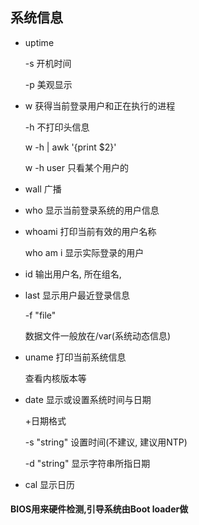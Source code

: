 ## 系统信息

- uptime

  -s 开机时间

  -p 美观显示

- w 获得当前登录用户和正在执行的进程

  -h 不打印头信息

  w -h | awk \'{print $2}\'

  w -h user 只看某个用户的

- wall 广播

- who 显示当前登录系统的用户信息

- whoami 打印当前有效的用户名称

  who am i 显示实际登录的用户

- id 输出用户名, 所在组名,

- last 显示用户最近登录信息

  -f  "file" 

  数据文件一般放在/var(系统动态信息)

- uname 打印当前系统信息

  查看内核版本等

- date 显示或设置系统时间与日期

  +日期格式

  -s "string" 设置时间(不建议, 建议用NTP)

  -d "string" 显示字符串所指日期

- cal 显示日历

#### BIOS用来硬件检测,引导系统由Boot loader做